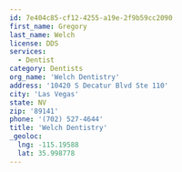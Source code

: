 ```yaml
---
id: 7e404c85-cf12-4255-a19e-2f9b59cc2090
first_name: Gregory
last_name: Welch
license: DDS
services:
  - Dentist
category: Dentists
org_name: 'Welch Dentistry'
address: '10420 S Decatur Blvd Ste 110'
city: 'Las Vegas'
state: NV
zip: '89141'
phone: '(702) 527-4644'
title: 'Welch Dentistry'
_geoloc:
  lng: -115.19588
  lat: 35.998778
---
```

